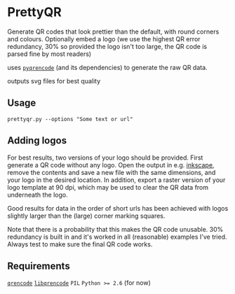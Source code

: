 PrettyQR
===

Generate QR codes that look prettier than the default, with round corners and colours. Optionally embed a logo (we use the highest QR error redundancy, 30% so provided the logo isn't too large, the QR code is parsed fine by most readers)

uses [`pyqrencode`](https://github.com/Arachnid/pyqrencode) (and its dependencies) to generate the raw QR data.

outputs svg files for best quality

Usage
---
    prettyqr.py --options "Some text or url"

Adding logos
----
For best results, two versions of your logo should be provided. First generate a QR code without any logo. Open the output in e.g. [inkscape](http://www.inkscape.org), remove the contents and save a new file with the same dimensions, and your logo in the desired location. In addition, export a raster version of your logo template at 90 dpi, which may be used to clear the QR data from underneath the logo.

Good results for data in the order of short urls has been achieved with logos slightly larger than the (large) corner marking squares.

Note that there is a probability that this makes the QR code unusable. 30% redundancy is built in and it's worked in all (reasonable) examples I've tried. Always test to make sure the final QR code works.


Requirements
---
[`qrencode`](https://github.com/Arachnid/pyqrencode)
[`libqrencode`](http://fukuchi.org/works/qrencode/index.en.html)
`PIL`
`Python >= 2.6` (for now)
